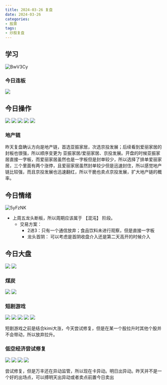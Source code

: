 ```yaml
---
title: 2024-03-26 复盘
date: 2024-03-26
categories:
- 股票
tags:
- 炒股复盘
---
```


## 学习
![BwV3Cy](https://zhangjiahao-prd.oss-cn-beijing.aliyuncs.com/uPic/BwV3Cy.png)

### 今日连板
![](https://zhangjiahao-prd.oss-cn-beijing.aliyuncs.com/20240326200508.png)
## 今日操作
![](https://zhangjiahao-prd.oss-cn-beijing.aliyuncs.com/20240326200647.png)
![](https://zhangjiahao-prd.oss-cn-beijing.aliyuncs.com/20240326200728.png)
![](https://zhangjiahao-prd.oss-cn-beijing.aliyuncs.com/20240326200753.png)
![](https://zhangjiahao-prd.oss-cn-beijing.aliyuncs.com/20240326200813.png)
![](https://zhangjiahao-prd.oss-cn-beijing.aliyuncs.com/20240326200847.png)

### 地产链
昨天复盘确认方向是地产链，首选亚振家居，次选京投发展；后续看到爱丽家居的封板也很强，所以顺序变更为 亚振家居/爱丽家居、京投发展。开盘的时候亚振家居直接一字板，而爱丽家居虽然也是一字板但是封单较少，所以选择了排单爱丽家居，三个里面有两个涨停，且爱丽家居虽然封单较少但是迅速封住，所以感觉地产链比较强，而且京投发展也迅速翻红，所以干脆也卖点京投发展，扩大地产链的概率。

## 今日情绪
![5yFzNK](https://zhangjiahao-prd.oss-cn-beijing.aliyuncs.com/uPic/5yFzNK.png)
- 上周五龙头断板，所以周期应该属于 【混沌】 阶段。
  - 交易方案：
    - 2进3：只有一个通信放弃；食品饮料未进行观察，但是直接一字板
    - 龙头首阴： 可以考虑是首阴收盘介入还是第二天高开的时候介入
## 今日大盘
![](https://zhangjiahao-prd.oss-cn-beijing.aliyuncs.com/20240326203135.png)
![](https://zhangjiahao-prd.oss-cn-beijing.aliyuncs.com/20240326203206.png)

### 煤炭
![](https://zhangjiahao-prd.oss-cn-beijing.aliyuncs.com/20240326203534.png)
![](https://zhangjiahao-prd.oss-cn-beijing.aliyuncs.com/20240326203401.png)

### 短剧游戏
![](https://zhangjiahao-prd.oss-cn-beijing.aliyuncs.com/20240326203758.png)
![](https://zhangjiahao-prd.oss-cn-beijing.aliyuncs.com/20240326203729.png)
![](https://zhangjiahao-prd.oss-cn-beijing.aliyuncs.com/20240326204039.png)
![](https://zhangjiahao-prd.oss-cn-beijing.aliyuncs.com/20240326204101.png)
![](https://zhangjiahao-prd.oss-cn-beijing.aliyuncs.com/20240326204147.png)

短剧游戏之前是结合kimi大涨，今天尝试修复，但是在某一个股拉升时其他个股并不会带动，所以放弃拉升。
### 低空经济尝试修复
![](https://zhangjiahao-prd.oss-cn-beijing.aliyuncs.com/20240326210037.png)
![](https://zhangjiahao-prd.oss-cn-beijing.aliyuncs.com/20240326210009.png)
![](https://zhangjiahao-prd.oss-cn-beijing.aliyuncs.com/20240326210158.png)
![](https://zhangjiahao-prd.oss-cn-beijing.aliyuncs.com/20240326210218.png)

尝试修复，但是万丰还在异动监管，所以现在卡异动。明日出异动。昨天并不是一个好的出场点，可以搏明天出异动或者卖点前置今日卖出


